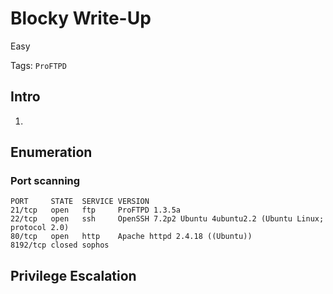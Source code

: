 # Blocky Write-Up

Easy

Tags:
`ProFTPD`


## Intro

1. 

## Enumeration

### Port scanning

```
PORT     STATE  SERVICE VERSION
21/tcp   open   ftp     ProFTPD 1.3.5a
22/tcp   open   ssh     OpenSSH 7.2p2 Ubuntu 4ubuntu2.2 (Ubuntu Linux; protocol 2.0)
80/tcp   open   http    Apache httpd 2.4.18 ((Ubuntu))
8192/tcp closed sophos
```

## Privilege Escalation
